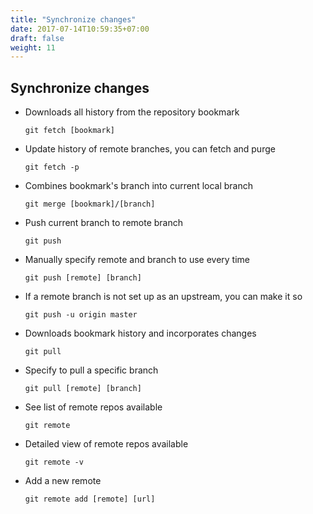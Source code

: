 ```yaml
---
title: "Synchronize changes"
date: 2017-07-14T10:59:35+07:00
draft: false
weight: 11
---
```


## Synchronize changes

  - Downloads all history from the repository bookmark
  
    `git fetch [bookmark]`
    
  - Update history of remote branches, you can fetch and purge
  
    `git fetch -p`
    
  - Combines bookmark's branch into current local branch
  
    `git merge [bookmark]/[branch]`
    
  - Push current branch to remote branch
  
    `git push`
    
  - Manually specify remote and branch to use every time
  
    `git push [remote] [branch]`
    
  - If a remote branch is not set up as an upstream, you can make it so
  
    `git push -u origin master`
    
  - Downloads bookmark history and incorporates changes
  
    `git pull`
    
  - Specify to pull a specific branch
  
    `git pull [remote] [branch]`
    
  - See list of remote repos available
  
    `git remote`
    
  - Detailed view of remote repos available
  
    `git remote -v`
    
  - Add a new remote
  
    `git remote add [remote] [url]`
    
